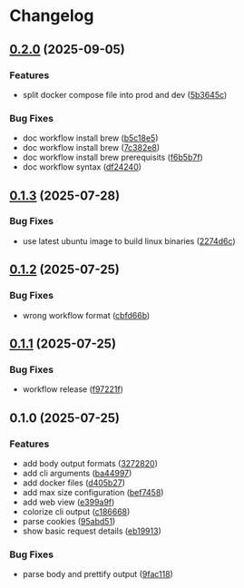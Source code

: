 # Changelog

## [0.2.0](https://github.com/kaans/catch-all-server-http/compare/v0.1.3...v0.2.0) (2025-09-05)


### Features

* split docker compose file into prod and dev ([5b3645c](https://github.com/kaans/catch-all-server-http/commit/5b3645c54a62382aa55b3af12b569e880a2fb9aa))


### Bug Fixes

* doc workflow install brew ([b5c18e5](https://github.com/kaans/catch-all-server-http/commit/b5c18e5ce23f31ba9b34d1743c448971595b7572))
* doc workflow install brew ([7c382e8](https://github.com/kaans/catch-all-server-http/commit/7c382e8279c6de9059a0cbee23cdaff3b6de307a))
* doc workflow install brew prerequisits ([f6b5b7f](https://github.com/kaans/catch-all-server-http/commit/f6b5b7f5e6a53098907757ea6ae1ac8f12cb6d9b))
* doc workflow syntax ([df24240](https://github.com/kaans/catch-all-server-http/commit/df24240233af3ed2b51029a0d2144248d5eb3819))

## [0.1.3](https://github.com/kaans/catch-all-server-http/compare/v0.1.2...v0.1.3) (2025-07-28)


### Bug Fixes

* use latest ubuntu image to build linux binaries ([2274d6c](https://github.com/kaans/catch-all-server-http/commit/2274d6c51fa2b328485bc850294d4b02a63c54ec))

## [0.1.2](https://github.com/kaans/catch-all-server-http/compare/v0.1.1...v0.1.2) (2025-07-25)


### Bug Fixes

* wrong workflow format ([cbfd66b](https://github.com/kaans/catch-all-server-http/commit/cbfd66b83fdeb92e2438dd87164b425b89b7f2e9))

## [0.1.1](https://github.com/kaans/catch-all-server-http/compare/v0.1.0...v0.1.1) (2025-07-25)


### Bug Fixes

* workflow release ([f97221f](https://github.com/kaans/catch-all-server-http/commit/f97221f29fea8fd25eee35d0ac6b878c56252866))

## 0.1.0 (2025-07-25)


### Features

* add body output formats ([3272820](https://github.com/kaans/catch-all-server-http/commit/32728202b496ed9f708b670d75c9ecb473be08ad))
* add cli arguments ([ba44997](https://github.com/kaans/catch-all-server-http/commit/ba4499785ea2bc1a124e9d34d73d87b166757bbf))
* add docker files ([d405b27](https://github.com/kaans/catch-all-server-http/commit/d405b27af52913904110ab8cc615578645a8874d))
* add max size configuration ([bef7458](https://github.com/kaans/catch-all-server-http/commit/bef74580dd4ee37fe264e0d186c98e3bb21f21f9))
* add web view ([e399a9f](https://github.com/kaans/catch-all-server-http/commit/e399a9f1b5e9962903ffec5fdc41ee8479147e44))
* colorize cli output ([c186668](https://github.com/kaans/catch-all-server-http/commit/c1866687c3dbfd374b7772d41c5fcc19fd1ef824))
* parse cookies ([95abd51](https://github.com/kaans/catch-all-server-http/commit/95abd510198f1a691dad73d5687fc38428507541))
* show basic request details ([eb19913](https://github.com/kaans/catch-all-server-http/commit/eb1991377aa3994ee29681dd364413a0ca3ada8c))


### Bug Fixes

* parse body and prettify output ([9fac118](https://github.com/kaans/catch-all-server-http/commit/9fac118a07b8eca790bc06543eaae67e594cfd11))
